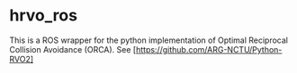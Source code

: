 # hrvo_ros

This is a ROS wrapper for the python implementation of Optimal Reciprocal Collision Avoidance (ORCA).
See [https://github.com/ARG-NCTU/Python-RVO2]
